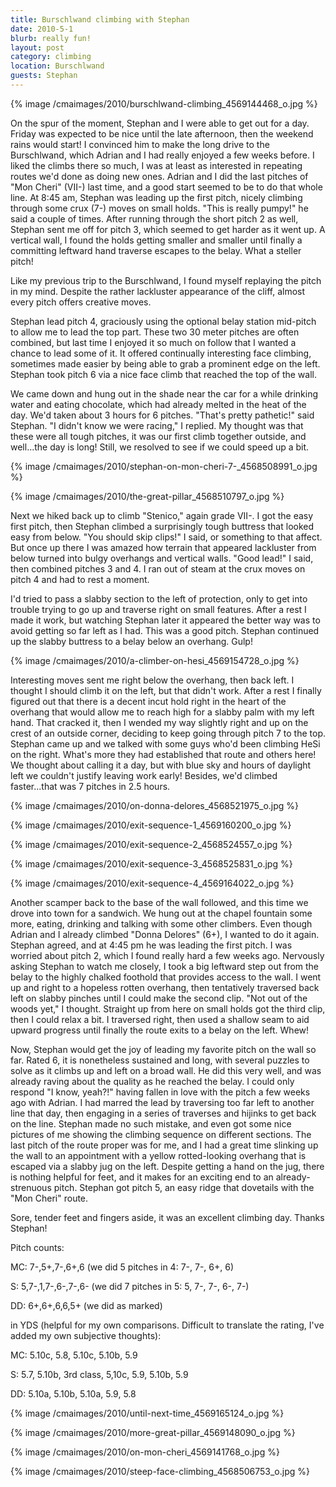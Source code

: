```yaml
---
title: Burschlwand climbing with Stephan
date: 2010-5-1
blurb: really fun!
layout: post
category: climbing
location: Burschlwand
guests: Stephan
---
```


{% image /cmaimages/2010/burschlwand-climbing_4569144468_o.jpg %}
  
  
On the spur of the moment, Stephan and I were able to get out for a day.
Friday was expected to be nice until the late afternoon, then the weekend
rains would start! I convinced him to make the long drive to the Burschlwand,
which Adrian and I had really enjoyed a few weeks before. I liked the climbs
there so much, I was at least as interested in repeating routes we'd done
as doing new ones. Adrian and I did the last pitches of "Mon Cheri" (VII-)
last time, and a good start seemed to be to do that whole line. At 8:45
am, Stephan was leading up the first pitch, nicely climbing through some
crux (7-) moves on small holds. "This is really pumpy!" he said a couple
of times. After running through the short pitch 2 as well, Stephan sent
me off for pitch 3, which seemed to get harder as it went up. A vertical
wall, I found the holds getting smaller and smaller until finally a committing
leftward hand traverse escapes to the belay. What a steller pitch!
  
  
Like my previous trip to the Burschlwand, I found myself replaying the
pitch in my mind. Despite the rather lackluster appearance of the cliff,
almost every pitch offers creative moves.
  
  
Stephan lead pitch 4, graciously using the optional belay station mid-pitch
to allow me to lead the top part. These two 30 meter pitches are often
combined, but last time I enjoyed it so much on follow that I wanted a
chance to lead some of it. It offered continually interesting face climbing,
sometimes made easier by being able to grab a prominent edge on the left.
Stephan took pitch 6 via a nice face climb that reached the top of the
wall.
  
  
We came down and hung out in the shade near the car for a while drinking
water and eating chocolate, which had already melted in the heat of the
day. We'd taken about 3 hours for 6 pitches. "That's pretty pathetic!"
said Stephan. "I didn't know we were racing," I replied. My thought was
that these were all tough pitches, it was our first climb together outside,
and well...the day is long! Still, we resolved to see if we could speed
up a bit.
  
  
{% image /cmaimages/2010/stephan-on-mon-cheri-7-_4568508991_o.jpg %}
  
{% image /cmaimages/2010/the-great-pillar_4568510797_o.jpg %}
  
  
Next we hiked back up to climb "Stenico," again grade VII-. I got the
easy first pitch, then Stephan climbed a surprisingly tough buttress that
looked easy from below. "You should skip clips!" I said, or something to
that affect. But once up there I was amazed how terrain that appeared lackluster
from below turned into bulgy overhangs and vertical walls. "Good lead!"
I said, then combined pitches 3 and 4\. I ran out of steam at the crux moves
on pitch 4 and had to rest a moment.
  
  
I'd tried to pass a slabby section to the left of protection, only to
get into trouble trying to go up and traverse right on small features.
After a rest I made it work, but watching Stephan later it appeared the
better way was to avoid getting so far left as I had. This was a good pitch.
Stephan continued up the slabby buttress to a belay below an overhang.
Gulp!
  
  
{% image /cmaimages/2010/a-climber-on-hesi_4569154728_o.jpg %}
  
  
Interesting moves sent me right below the overhang, then back left. I
thought I should climb it on the left, but that didn't work. After a rest
I finally figured out that there is a decent incut hold right in the heart
of the overhang that would allow me to reach high for a slabby palm with
my left hand. That cracked it, then I wended my way slightly right and
up on the crest of an outside corner, deciding to keep going through pitch
7 to the top. Stephan came up and we talked with some guys who'd been climbing
HeSi on the right. What's more they had established that route and others
here! We thought about calling it a day, but with blue sky and hours of
daylight left we couldn't justify leaving work early! Besides, we'd climbed
faster...that was 7 pitches in 2.5 hours.
  
  
{% image /cmaimages/2010/on-donna-delores_4568521975_o.jpg %}
  
{% image /cmaimages/2010/exit-sequence-1_4569160200_o.jpg %}
  
{% image /cmaimages/2010/exit-sequence-2_4568524557_o.jpg %}
  
{% image /cmaimages/2010/exit-sequence-3_4568525831_o.jpg %}
  
{% image /cmaimages/2010/exit-sequence-4_4569164022_o.jpg %}
  
  
Another scamper back to the base of the wall followed, and this time we
drove into town for a sandwich. We hung out at the chapel fountain some
more, eating, drinking and talking with some other climbers. Even though
Adrian and I already climbed "Donna Delores" (6+), I wanted to do it again.
Stephan agreed, and at 4:45 pm he was leading the first pitch. I was worried
about pitch 2, which I found really hard a few weeks ago. Nervously asking
Stephan to watch me closely, I took a big leftward step out from the belay
to the highly chalked foothold that provides access to the wall. I went
up and right to a hopeless rotten overhang, then tentatively traversed
back left on slabby pinches until I could make the second clip. "Not out
of the woods yet," I thought. Straight up from here on small holds got
the third clip, then I could relax a bit. I traversed right, then used
a shallow seam to aid upward progress until finally the route exits to
a belay on the left. Whew!
  
  
Now, Stephan would get the joy of leading my favorite pitch on the wall
so far. Rated 6, it is nonetheless sustained and long, with several puzzles
to solve as it climbs up and left on a broad wall. He did this very well,
and was already raving about the quality as he reached the belay. I could
only respond "I know, yeah?!" having fallen in love with the pitch a few
weeks ago with Adrian. I had marred the lead by traversing too far left
to another line that day, then engaging in a series of traverses and hijinks
to get back on the line. Stephan made no such mistake, and even got some
nice pictures of me showing the climbing sequence on different sections.
The last pitch of the route proper was for me, and I had a great time slinking
up the wall to an appointment with a yellow rotted-looking overhang that
is escaped via a slabby jug on the left. Despite getting a hand on the
jug, there is nothing helpful for feet, and it makes for an exciting end
to an already-strenuous pitch. Stephan got pitch 5, an easy ridge that
dovetails with the "Mon Cheri" route.
  
  
Sore, tender feet and fingers aside, it was an excellent climbing day.
Thanks Stephan!
  
  
Pitch counts:
  
MC: 7-,5+,7-,6+,6 (we did 5 pitches in 4: 7-, 7-, 6+, 6)
  
S: 5,7-,1,7-,6-,7-,6- (we did 7 pitches in 5: 5, 7-, 7-, 6-, 7-)
  
DD: 6+,6+,6,6,5+ (we did as marked)
  
  
in YDS (helpful for my own comparisons. Difficult to translate the rating,
I've added my own subjective thoughts):
  
MC: 5.10c, 5.8, 5.10c, 5.10b, 5.9
  
S: 5.7, 5.10b, 3rd class, 5,10c, 5.9, 5.10b, 5.9
  
DD: 5.10a, 5.10b, 5.10a, 5.9, 5.8
  
  
{% image /cmaimages/2010/until-next-time_4569165124_o.jpg %}
  
{% image /cmaimages/2010/more-great-pillar_4569148090_o.jpg %}
  
{% image /cmaimages/2010/on-mon-cheri_4569141768_o.jpg %}
  
{% image /cmaimages/2010/steep-face-climbing_4568506753_o.jpg %}
